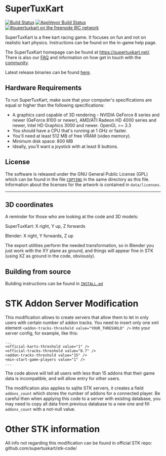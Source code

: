 # SuperTuxKart
[![Build Status](https://travis-ci.org/supertuxkart/stk-code.svg?branch=master)](https://travis-ci.org/supertuxkart/stk-code)
[![AppVeyor Build Status](https://ci.appveyor.com/api/projects/status/github/supertuxkart/stk-code?svg=true&branch=master)](https://ci.appveyor.com/project/supertuxkart/stk-code)
[![#supertuxkart on the freenode IRC network](https://img.shields.io/badge/freenode-%23supertuxkart-brightgreen.svg)](https://webchat.freenode.net/?channels=supertuxkart)

SuperTuxKart is a free kart racing game. It focuses on fun and not on realistic kart physics. Instructions can be found on the in-game help page.

The SuperTuxKart homepage can be found at <https://supertuxkart.net/>. There is also our [FAQ](https://supertuxkart.net/FAQ) and information on how get in touch with the [community](https://supertuxkart.net/Community).

Latest release binaries can be found [here](https://sourceforge.net/projects/supertuxkart/files/SuperTuxKart/1.0/).

## Hardware Requirements
To run SuperTuxKart, make sure that your computer's specifications are equal or higher than the following specifications:

* A graphics card capable of 3D rendering - NVIDIA GeForce 8 series and newer (GeForce 8100 or newer), AMD/ATI Radeon HD 4000 series and newer, Intel HD Graphics 3000 and newer. OpenGL >= 3.3
* You should have a CPU that's running at 1 GHz or faster. 
* You'll need at least 512 MB of free VRAM (video memory).
* Minimum disk space: 800 MB 
* Ideally, you'll want a joystick with at least 6 buttons.

## License
The software is released under the GNU General Public License (GPL) which can be found in the file [`COPYING`](/COPYING) in the same directory as this file. Information about the licenses for the artwork is contained in `data/licenses`.

---

## 3D coordinates
A reminder for those who are looking at the code and 3D models:

SuperTuxKart: X right, Y up, Z forwards

Blender: X right, Y forwards, Z up

The export utilities  perform the needed transformation, so in Blender you just work with the XY plane as ground, and things will appear fine in STK (using XZ as ground in the code, obviously).

## Building from source

Building instructions can be found in [`INSTALL.md`](/INSTALL.md)


# STK Addon Server Modification

This modification allows to create servers that allow them to let in only users with certain number of addon tracks. You need to insert only one xml element `<addon-tracks-threshold value="YOUR_THRESHOLD" />` into your server config, for example, like this:

```
...
<official-karts-threshold value="1" />
<official-tracks-threshold value="0.7" />
<addon-tracks-threshold value="15" />
<min-start-game-players value="1" />
...
```

The code above will tell all users with less than 15 addons that their game data is incompatible, and will allow entry for other users.

The modification also applies to sqlite STK servers, it creates a field `addons_count` which stores the number of addons for a connected player. Be careful then when applying this code to a server with existing database, you may need to copy all data from previous database to a new one and fill `addons_count` with a not-null value.

# Other STK information

All info not regarding this modification can be found in official STK repo: github.com/supertuxkart/stk-code/
